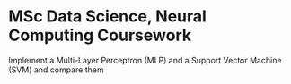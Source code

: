 # MSc Data Science, Neural Computing Coursework
Implement a Multi-Layer Perceptron (MLP) and a Support Vector Machine (SVM) and compare them
